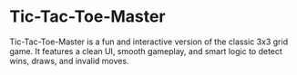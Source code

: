 # Tic-Tac-Toe-Master
Tic-Tac-Toe-Master is a fun and interactive version of the classic 3x3 grid game. It features a clean UI, smooth gameplay, and smart logic to detect wins, draws, and invalid moves.
